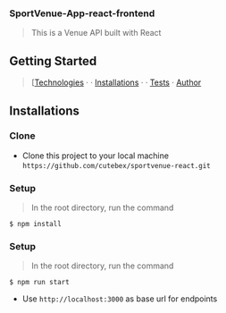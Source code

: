 ### SportVenue-App-react-frontend


> This is a Venue API built with React

## Getting Started

> [[Technologies](#technologies-used) &middot;  &middot; [Installations](#installations) &middot; &middot; [Tests](#tests) &middot; [Author](#author)


## Installations

### Clone

- Clone this project to your local machine `https://github.com/cutebex/sportvenue-react.git`

### Setup
  > In the root directory, run the command
  ```shell
  $ npm install
  ```

### Setup
  > In the root directory, run the command
  ```shell
  $ npm run start
  ```


  - Use `http://localhost:3000` as base url for endpoints

